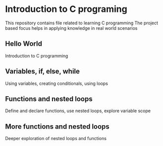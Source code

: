 # Introduction to C programing
This repository contains file related to learning C programming
The project based focus helps in applying knowledge in real world scenarios

## Hello World
Introduction to C programming

## Variables, if, else, while
Using variables, creating conditionals, using loops

## Functions and nested loops
Define and declare functions, use nested loops, explore variable scope

## More functions and nested loops
Deeper exploration of nested loops and functions
